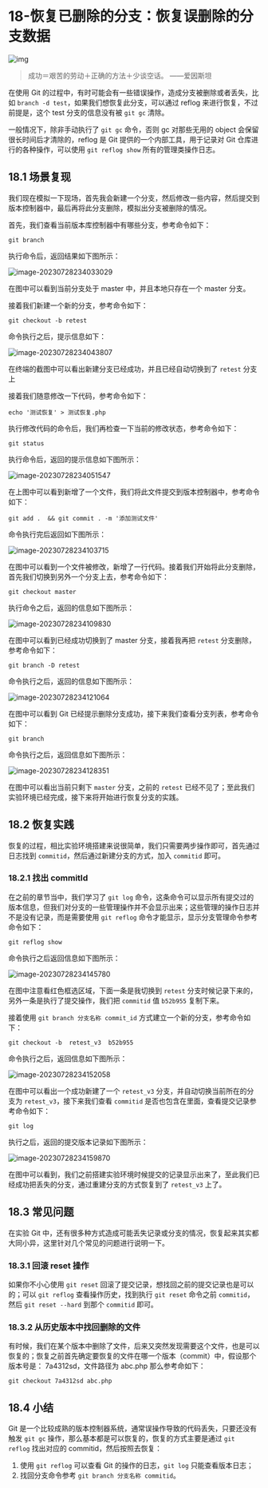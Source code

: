 # 18-恢复已删除的分支：恢复误删除的分支数据

![img](https://img4.mukewang.com/5daee0af00012d6206400359.jpg)

> 成功＝艰苦的劳动＋正确的方法＋少谈空话。 ——爱因斯坦

在使用 Git 的过程中，有时可能会有一些错误操作，造成分支被删除或者丢失，比如 `branch -d test`，如果我们想恢复此分支，可以通过 reflog 来进行恢复，不过前提是，这个 test 分支的信息没有被 `git gc` 清除。

一般情况下，除非手动执行了 `git gc` 命令，否则 gc 对那些无用的 object 会保留很长时间后才清除的，reflog 是 Git 提供的一个内部工具，用于记录对 Git 仓库进行的各种操作，可以使用 `git reflog show` 所有的管理类操作日志。

## 18.1 场景复现

我们现在模拟一下现场，首先我会新建一个分支，然后修改一些内容，然后提交到版本控制器中，最后再将此分支删除，模拟出分支被删除的情况。

首先，我们查看当前版本库控制器中有哪些分支，参考命令如下：

```
git branch
```

执行命令后，返回结果如下图所示：

![image-20230728234033029](./assets/image-20230728234033029.png)

在图中可以看到当前分支处于 master 中，并且本地只存在一个 master 分支。

接着我们新建一个新的分支，参考命令如下：

```
git checkout -b retest
```

命令执行之后，提示信息如下：

![image-20230728234043807](./assets/image-20230728234043807.png)

在终端的截图中可以看出新建分支已经成功，并且已经自动切换到了 `retest` 分支上

接着我们随意修改一下代码，参考命令如下：

```
echo '测试恢复' > 测试恢复.php
```

执行修改代码的命令后，我们再检查一下当前的修改状态，参考命令如下：

```
git status
```

执行命令后，返回的提示信息如下图所示：

![image-20230728234051547](./assets/image-20230728234051547.png)

在上图中可以看到新增了一个文件，我们将此文件提交到版本控制器中，参考命令如下：

```
git add .  && git commit . -m '添加测试文件'
```

命令执行完后返回如下图所示：

![image-20230728234103715](./assets/image-20230728234103715.png)

在图中可以看到一个文件被修改，新增了一行代码。接着我们开始将此分支删除，首先我们切换到另外一个分支上去，参考命令如下：

```
git checkout master
```

执行命令之后，返回的信息如下图所示：

![image-20230728234109830](./assets/image-20230728234109830.png)

在图中可以看到已经成功切换到了 master 分支，接着我再把 `retest` 分支删除，参考命令如下：

```
git branch -D retest
```

命令执行之后，返回的信息如下图所示：

![image-20230728234121064](./assets/image-20230728234121064.png)

在图中可以看到 Git 已经提示删除分支成功，接下来我们查看分支列表，参考命令如下：

```
git branch
```

命令执行之后，返回信息如下图所示：

![image-20230728234128351](./assets/image-20230728234128351.png)

在图中可以看出当前只剩下 `master` 分支，之前的 `retest` 已经不见了；至此我们实验环境已经完成，接下来将开始进行恢复分支的实践。

## 18.2 恢复实践

恢复的过程，相比实验环境搭建来说很简单，我们只需要两步操作即可，首先通过日志找到 `commitid`，然后通过新建分支的方式，加入 `commitid` 即可。

### 18.2.1 找出 commitId

在之前的章节当中，我们学习了 `git log` 命令，这条命令可以显示所有提交过的版本信息，但我们对分支的一些管理操作并不会显示出来；这些管理的操作日志并不是没有记录，而是需要使用 `git reflog` 命令才能显示，显示分支管理命令参考命令如下：

```
git reflog show
```

命令执行之后返回信息如下图所示：

![image-20230728234145780](./assets/image-20230728234145780.png)

在图中注意看红色框选区域，下面一条是我切换到 `retest` 分支时候记录下来的，另外一条是执行了提交操作，我们把 `commitid` 值 `b52b955` 复制下来。

接着使用 `git branch 分支名称 commit_id` 方式建立一个新的分支，参考命令如下：

```
git checkout -b  retest_v3  b52b955
```

命令执行之后，返回信息如下图所示：

![image-20230728234152058](./assets/image-20230728234152058.png)

在图中可以看出一个成功新建了一个 `retest_v3` 分支，并自动切换当前所在的分支为 `retest_v3`，接下来我们查看 `commitid` 是否也包含在里面，查看提交记录参考命令如下：

```
git log
```

执行之后，返回的提交版本记录如下图所示：

![image-20230728234159870](./assets/image-20230728234159870.png)

在图中可以看到，我们之前搭建实验环境时候提交的记录显示出来了，至此我们已经成功把丢失的分支，通过重建分支的方式恢复到了 `retest_v3` 上了。

## 18.3 常见问题

在实验 Git 中，还有很多种方式造成可能丢失记录或分支的情况，恢复起来其实都大同小异，这里针对几个常见的问题进行说明一下。

### 18.3.1 回滚 reset 操作

如果你不小心使用 `git reset` 回滚了提交记录，想找回之前的提交记录也是可以的；可以 `git reflog` 查看操作历史，找到执行 `git reset` 命令之前 `commitid`，然后 `git reset --hard` 到那个 `commitid` 即可。

### 18.3.2 从历史版本中找回删除的文件

有时候，我们在某个版本中删除了文件，后来又突然发现需要这个文件，也是可以恢复的；恢复之前首先确定要恢复的文件在哪一个版本（commit）中，假设那个版本号是： 7a4312sd，文件路径为 abc.php 那么参考命如下：

```
git checkout 7a4312sd abc.php
```

## 18.4 小结

Git 是一个比较成熟的版本控制器系统，通常误操作导致的代码丢失，只要还没有触发 `git gc` 操作，那么基本都是可以恢复的，恢复的方式主要是通过 `git reflog` 找出对应的 commitid，然后按照去恢复：

1. 使用 `git reflog` 可以查看 Git 的操作的日志，`git log` 只能查看版本日志；
2. 找回分支命令参考 `git branch 分支名称 commitid`。
